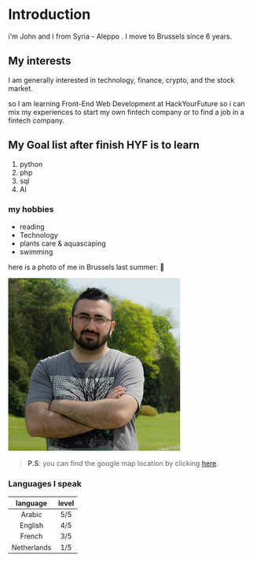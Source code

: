 # Introduction

i'm John and I from Syria - Aleppo . I move to Brussels since 6 years.

## My interests

I am generally interested in technology, finance, crypto, and the stock market.

so I am learning Front-End Web Development at HackYourFuture so i can mix my
experiences to start my own fintech company or to find a job in a fintech
company.

## My Goal list after finish HYF is to learn

1. python
2. php
3. sql
4. AI

### my hobbies

- reading
- Technology
- plants care & aquascaping
- swimming

here is a photo of me in Brussels last summer: :metal:

![john at Castle of Laeken ](images/JohnEdelbi.jpg)

> **P.S**: you can find the google map location by clicking
> [here](https://goo.gl/maps/HJqTEgcB6vERrHkz8).

### Languages I speak

| **language** | **level** |
| :----------: | :-------: |
|    Arabic    |    5/5    |
|   English    |    4/5    |
|    French    |    3/5    |
| Netherlands  |    1/5    |
